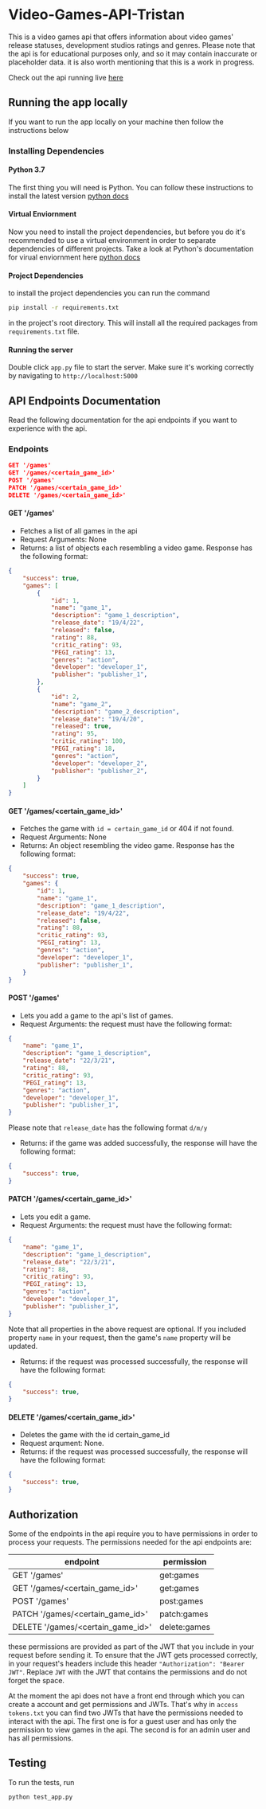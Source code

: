 # Video-Games-API-Tristan

This is a video games api that offers information about video games' release statuses, development studios ratings and genres. Please note that the api is for educational purposes only, and so it may contain inaccurate or placeholder data. it is also worth mentioning that this is a work in progress.

Check out the api running live [here](https://tristan-game-api.herokuapp.com)

## Running the app locally

If you want to run the app locally on your machine then follow the instructions below

### Installing Dependencies

#### Python 3.7

The first thing you will need is Python. You can follow these instructions to install the latest version [python docs](https://docs.python.org/3/using/unix.html#getting-and-installing-the-latest-version-of-python)

#### Virtual Enviornment

Now you need to install the project dependencies, but before you do it's recommended to use a virtual environment in order to separate dependencies of different projects. Take a look at Python's documentation for virual enviornment here [python docs](https://docs.python.org/3/library/venv.html)

#### Project Dependencies

to install the project dependencies you can run the command

```bash
pip install -r requirements.txt
```

in the project's root directory. This will install all the required packages from `requirements.txt` file.

#### Running the server

Double click `app.py` file to start the server. Make sure it's working correctly by navigating to `http://localhost:5000`

## API Endpoints Documentation

Read the following documentation for the api endpoints if you want to experience with the api.

### Endpoints

```json
GET '/games'
GET '/games/<certain_game_id>'
POST '/games'
PATCH '/games/<certain_game_id>'
DELETE '/games/<certain_game_id>'
```

#### GET '/games'

- Fetches a list of all games in the api
- Request Arguments: None
- Returns: a list of objects each resembling a video game. Response has the following format:

```json
{
    "success": true,
    "games": [
        {
            "id": 1,
            "name": "game_1",
            "description": "game_1_description",
            "release_date": "19/4/22",
            "released": false,
            "rating": 88,
            "critic_rating": 93,
            "PEGI_rating": 13,
            "genres": "action",
            "developer": "developer_1",
            "publisher": "publisher_1",
        },
        {
            "id": 2,
            "name": "game_2",
            "description": "game_2_description",
            "release_date": "19/4/20",
            "released": true,
            "rating": 95,
            "critic_rating": 100,
            "PEGI_rating": 18,
            "genres": "action",
            "developer": "developer_2",
            "publisher": "publisher_2",
        }
    ]
}
```

#### GET '/games/<certain_game_id>'

- Fetches the game with `id = certain_game_id` or 404 if not found.
- Request Arguments: None
- Returns: An object resembling the video game. Response has the following format:

```json
{
    "success": true,
    "games": {
        "id": 1,
        "name": "game_1",
        "description": "game_1_description",
        "release_date": "19/4/22",
        "released": false,
        "rating": 88,
        "critic_rating": 93,
        "PEGI_rating": 13,
        "genres": "action",
        "developer": "developer_1",
        "publisher": "publisher_1",
    }
}
```

#### POST '/games'

- Lets you add a game to the api's list of games.
- Request Arguments: the request must have the following format:

```json
{
    "name": "game_1",
    "description": "game_1_description",
    "release_date": "22/3/21",
    "rating": 88,
    "critic_rating": 93,
    "PEGI_rating": 13,
    "genres": "action",
    "developer": "developer_1",
    "publisher": "publisher_1",
}
```

Please note that `release_date` has the following format `d/m/y`

- Returns: if the game was added successfully, the response will have the following format:

```json
{
    "success": true,
}
```

#### PATCH '/games/<certain_game_id>'

- Lets you edit a game.
- Request Arguments: the request must have the following format:

```json
{
    "name": "game_1",
    "description": "game_1_description",
    "release_date": "22/3/21",
    "rating": 88,
    "critic_rating": 93,
    "PEGI_rating": 13,
    "genres": "action",
    "developer": "developer_1",
    "publisher": "publisher_1",
}
```

Note that all properties in the above request are optional. If you included property `name` in your request, then the game's `name` property will be updated.

- Returns: if the request was processed successfully, the response will have the following format:

```json
{
    "success": true,
}
```

#### DELETE '/games/<certain_game_id>'

- Deletes the game with the id certain_game_id
- Request arqument: None.
- Returns: if the request was processed successfully, the response will have the following format:

```json
{
    "success": true,
}
```

## Authorization

Some of the endpoints in the api require you to have permissions in order to process your requests. The permissions needed for the api endpoints are:

| endpoint                           | permission            |
| ---------------------------------- | --------------------- |
| GET '/games'                       | get:games             |
| GET '/games/<certain_game_id>'     | get:games             |
| POST '/games'                      | post:games            |
| PATCH '/games/<certain_game_id>'   | patch:games           |
| DELETE '/games/<certain_game_id>'  | delete:games          |

these permissions are provided as part of the JWT that you include in your request before sending it. To ensure that the JWT gets processed correctly, in your request's headers include this header `"Authorization": "Bearer JWT"`. Replace `JWT` with the JWT that contains the permissions and do not forget the space.

At the moment the api does not have a front end through which you can create a account and get permissions and JWTs. That's why in `access tokens.txt` you can find two JWTs that have the permissions needed to interact with the api. The first one is for a guest user and has only the permission to view games in the api. The second is for an admin user and has all permissions.

## Testing

To run the tests, run

```bash
python test_app.py
```
